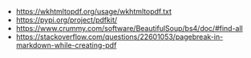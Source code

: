 - https://wkhtmltopdf.org/usage/wkhtmltopdf.txt
- https://pypi.org/project/pdfkit/
- https://www.crummy.com/software/BeautifulSoup/bs4/doc/#find-all
- https://stackoverflow.com/questions/22601053/pagebreak-in-markdown-while-creating-pdf